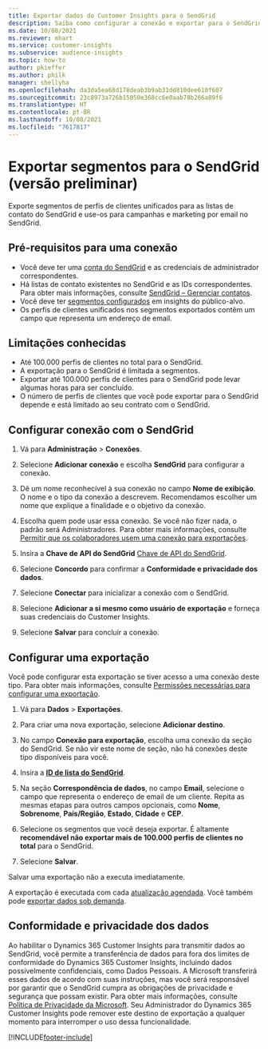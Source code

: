 ```yaml
---
title: Exportar dados do Customer Insights para o SendGrid
description: Saiba como configurar a conexão e exportar para o SendGrid.
ms.date: 10/08/2021
ms.reviewer: mhart
ms.service: customer-insights
ms.subservice: audience-insights
ms.topic: how-to
author: pkieffer
ms.author: philk
manager: shellyha
ms.openlocfilehash: da3da5ea68d178deab3b9ab31dd810dee610f607
ms.sourcegitcommit: 23c8973a726b15050e368cc6e0aab78b266a89f6
ms.translationtype: HT
ms.contentlocale: pt-BR
ms.lasthandoff: 10/08/2021
ms.locfileid: "7617817"
---
```

# <a name="export-segments-to-sendgrid-preview"></a>Exportar segmentos para o SendGrid (versão preliminar)

Exporte segmentos de perfis de clientes unificados para as listas de contato do SendGrid e use-os para campanhas e marketing por email no SendGrid. 

## <a name="prerequisites-for-a-connection"></a>Pré-requisitos para uma conexão

-   Você deve ter uma [conta do SendGrid](https://sendgrid.com/) e as credenciais de administrador correspondentes.
-   Há listas de contato existentes no SendGrid e as IDs correspondentes. Para obter mais informações, consulte [SendGrid – Gerenciar contatos](https://sendgrid.com/docs/ui/managing-contacts/create-and-manage-contacts/#manage-contacts).
-   Você deve ter [segmentos configurados](segments.md) em insights do público-alvo.
-   Os perfis de clientes unificados nos segmentos exportados contêm um campo que representa um endereço de email.

## <a name="known-limitations"></a>Limitações conhecidas

- Até 100.000 perfis de clientes no total para o SendGrid.
- A exportação para o SendGrid é limitada a segmentos.
- Exportar até 100.000 perfis de clientes para o SendGrid pode levar algumas horas para ser concluído. 
- O número de perfis de clientes que você pode exportar para o SendGrid depende e está limitado ao seu contrato com o SendGrid.

## <a name="set-up-connection-to-sendgrid"></a>Configurar conexão com o SendGrid

1. Vá para **Administração** > **Conexões**.

1. Selecione **Adicionar conexão** e escolha **SendGrid** para configurar a conexão.

1. Dê um nome reconhecível à sua conexão no campo **Nome de exibição**. O nome e o tipo da conexão a descrevem. Recomendamos escolher um nome que explique a finalidade e o objetivo da conexão.

1. Escolha quem pode usar essa conexão. Se você não fizer nada, o padrão será Administradores. Para obter mais informações, consulte [Permitir que os colaboradores usem uma conexão para exportações](connections.md#allow-contributors-to-use-a-connection-for-exports).

1. Insira a **Chave de API do SendGrid** [Chave de API do SendGrid](https://sendgrid.com/docs/ui/account-and-settings/api-keys/).

1. Selecione **Concordo** para confirmar a **Conformidade e privacidade dos dados**.

1. Selecione **Conectar** para inicializar a conexão com o SendGrid.

1. Selecione **Adicionar a si mesmo como usuário de exportação** e forneça suas credenciais do Customer Insights.

1. Selecione **Salvar** para concluir a conexão.

## <a name="configure-an-export"></a>Configurar uma exportação

Você pode configurar esta exportação se tiver acesso a uma conexão deste tipo. Para obter mais informações, consulte [Permissões necessárias para configurar uma exportação](export-destinations.md#set-up-a-new-export).

1. Vá para **Dados** > **Exportações**.

1. Para criar uma nova exportação, selecione **Adicionar destino**.

1. No campo **Conexão para exportação**, escolha uma conexão da seção do SendGrid. Se não vir este nome de seção, não há conexões deste tipo disponíveis para você.

1. Insira a **[ID de lista do SendGrid](https://sendgrid.com/docs/ui/managing-contacts/create-and-manage-contacts/#manage-contacts)**.

1. Na seção **Correspondência de dados**, no campo **Email**, selecione o campo que representa o endereço de email de um cliente. Repita as mesmas etapas para outros campos opcionais, como **Nome**, **Sobrenome**, **País/Região**, **Estado**, **Cidade** e **CEP**.

1. Selecione os segmentos que você deseja exportar. É altamente **recomendável não exportar mais de 100.000 perfis de clientes no total** para o SendGrid. 

1. Selecione **Salvar**.

Salvar uma exportação não a executa imediatamente.

A exportação é executada com cada [atualização agendada](system.md#schedule-tab). Você também pode [exportar dados sob demanda](export-destinations.md#run-exports-on-demand). 

## <a name="data-privacy-and-compliance"></a>Conformidade e privacidade dos dados

Ao habilitar o Dynamics 365 Customer Insights para transmitir dados ao SendGrid, você permite a transferência de dados para fora dos limites de conformidade do Dynamics 365 Customer Insights, incluindo dados possivelmente confidenciais, como Dados Pessoais. A Microsoft transferirá esses dados de acordo com suas instruções, mas você será responsável por garantir que o SendGrid cumpra as obrigações de privacidade e segurança que possam existir. Para obter mais informações, consulte [Política de Privacidade da Microsoft](https://go.microsoft.com/fwlink/?linkid=396732).
Seu Administrador do Dynamics 365 Customer Insights pode remover este destino de exportação a qualquer momento para interromper o uso dessa funcionalidade.


[!INCLUDE[footer-include](../includes/footer-banner.md)]
